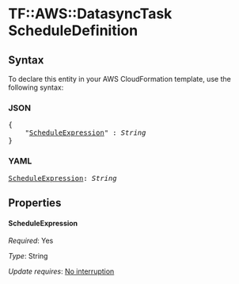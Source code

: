 # TF::AWS::DatasyncTask ScheduleDefinition

## Syntax

To declare this entity in your AWS CloudFormation template, use the following syntax:

### JSON

<pre>
{
    "<a href="#scheduleexpression" title="ScheduleExpression">ScheduleExpression</a>" : <i>String</i>
}
</pre>

### YAML

<pre>
<a href="#scheduleexpression" title="ScheduleExpression">ScheduleExpression</a>: <i>String</i>
</pre>

## Properties

#### ScheduleExpression

_Required_: Yes

_Type_: String

_Update requires_: [No interruption](https://docs.aws.amazon.com/AWSCloudFormation/latest/UserGuide/using-cfn-updating-stacks-update-behaviors.html#update-no-interrupt)

